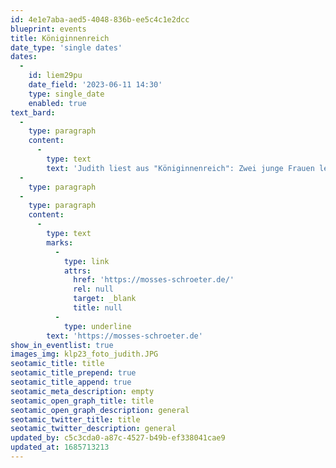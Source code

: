 ```yaml
---
id: 4e1e7aba-aed5-4048-836b-ee5c4c1e2dcc
blueprint: events
title: Königinnenreich
date_type: 'single dates'
dates:
  -
    id: liem29pu
    date_field: '2023-06-11 14:30'
    type: single_date
    enabled: true
text_bard:
  -
    type: paragraph
    content:
      -
        type: text
        text: 'Judith liest aus "Königinnenreich": Zwei junge Frauen lernen sich in einer Stadt kennen, ohne viel Geld und bleibenden Wohnsitz und erkunden das Musik- und Nachtleben – und dabei auch ihre Erwartungen an das Leben.'
  -
    type: paragraph
  -
    type: paragraph
    content:
      -
        type: text
        marks:
          -
            type: link
            attrs:
              href: 'https://mosses-schroeter.de/'
              rel: null
              target: _blank
              title: null
          -
            type: underline
        text: 'https://mosses-schroeter.de'
show_in_eventlist: true
images_img: klp23_foto_judith.JPG
seotamic_title: title
seotamic_title_prepend: true
seotamic_title_append: true
seotamic_meta_description: empty
seotamic_open_graph_title: title
seotamic_open_graph_description: general
seotamic_twitter_title: title
seotamic_twitter_description: general
updated_by: c5c3cda0-a87c-4527-b49b-ef338041cae9
updated_at: 1685713213
---
```

